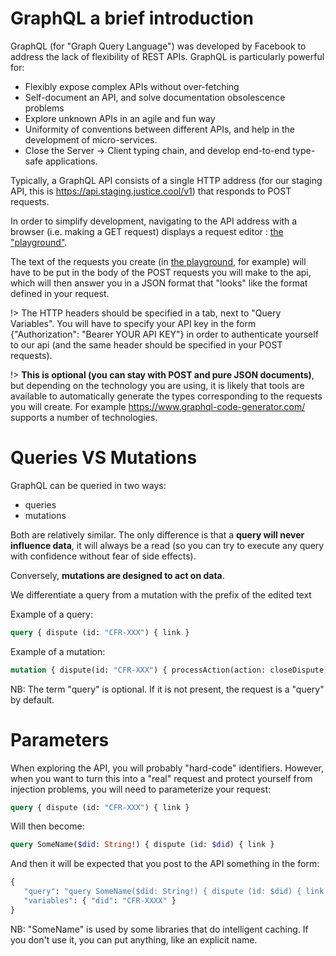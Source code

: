 # GraphQL a brief introduction

GraphQL (for "Graph Query Language") was developed by Facebook to address the lack of flexibility of REST APIs. GraphQL is particularly powerful for:
- Flexibly expose complex APIs without over-fetching
- Self-document an API, and solve documentation obsolescence problems
- Explore unknown APIs in an agile and fun way
- Uniformity of conventions between different APIs, and help in the development of micro-services.
- Close the Server → Client typing chain, and develop end-to-end type-safe applications.

Typically, a GraphQL API consists of a single HTTP address (for our staging API, this is https://api.staging.justice.cool/v1) that responds to POST requests.

In order to simplify development, navigating to the API address with a browser (i.e. making a GET request) displays a request editor : [the "playground"](/playground.md).

The text of the requests you create (in [the playground](/playground.md), for example) will have to be put in the body of the POST requests you will make to the api, which will then answer you in a JSON format that "looks" like the format defined in your request.


!> The HTTP headers should be specified in a tab, next to "Query Variables". You will have to specify your API key in the form {"Authorization": "Bearer YOUR API KEY"} in order to authenticate yourself to our api (and the same header should be specified in your POST requests).

!> **This is optional (you can stay with POST and pure JSON documents)**, but depending on the technology you are using, it is likely that tools are available to automatically generate the types corresponding to the requests you will create. For example https://www.graphql-code-generator.com/ supports a number of technologies.

# Queries VS Mutations
GraphQL can be queried in two ways:
- queries
- mutations

Both are relatively similar. The only difference is that a **query will never influence data**, it will always be a read (so you can try to execute any query with confidence without fear of side effects).

Conversely, **mutations are designed to act on data**.

We differentiate a query from a mutation with the prefix of the edited text

Example of a query:
```graphql
query { dispute (id: "CFR-XXX") { link }
```

Example of a mutation:
```graphql
mutation { dispute(id: "CFR-XXX") { processAction(action: closeDispute) } }
```

NB: The term "query" is optional. If it is not present, the request is a "query" by default.

# Parameters

When exploring the API, you will probably "hard-code" identifiers.
However, when you want to turn this into a "real" request and protect yourself from injection problems, you will need to parameterize your request:

```graphql
query { dispute (id: "CFR-XXX") { link }
```

Will then become:
```graphql
query SomeName($did: String!) { dispute (id: $did) { link }
```

And then it will be expected that you post to the API something in the form:
```graphql
{
   "query": "query SomeName($did: String!) { dispute (id: $did) { link } }",
   "variables": { "did": "CFR-XXXX" }
}
```

NB: "SomeName" is used by some libraries that do intelligent caching. If you don't use it, you can put anything, like an explicit name.
